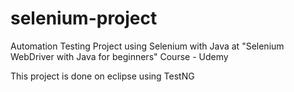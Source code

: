 # selenium-project
Automation Testing Project using Selenium with Java at "Selenium WebDriver with Java for beginners" Course - Udemy

This project is done on eclipse using TestNG
